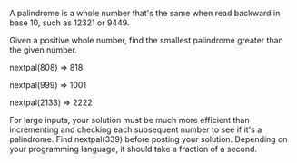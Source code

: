 A palindrome is a whole number that's the same when read backward in base 10, such as 12321 or 9449.

Given a positive whole number, find the smallest palindrome greater than the given number.

nextpal(808) => 818

nextpal(999) => 1001

nextpal(2133) => 2222

For large inputs, your solution must be much more efficient than incrementing and checking each subsequent number to see if it's a palindrome. Find nextpal(339) before posting your solution. Depending on your programming language, it should take a fraction of a second.